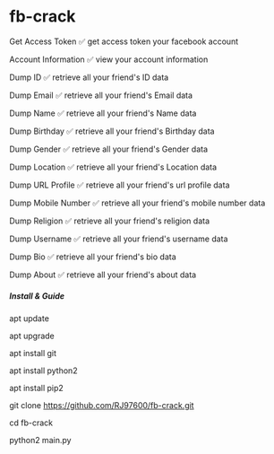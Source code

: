 # fb-crack
Get Access Token	✅	get access token your facebook account

Account Information	✅	view your account information

Dump ID	✅	retrieve all your friend's ID data

Dump Email	✅	retrieve all your friend's Email data

Dump Name	✅	retrieve all your friend's Name data

Dump Birthday	✅	retrieve all your friend's Birthday data

Dump Gender	✅	retrieve all your friend's Gender data

Dump Location	✅	retrieve all your friend's Location data

Dump URL Profile	✅	retrieve all your friend's url profile data

Dump Mobile Number	✅	retrieve all your friend's mobile number data

Dump Religion	✅	retrieve all your friend's religion data

Dump Username	✅	retrieve all your friend's username data

Dump Bio	✅	retrieve all your friend's bio data

Dump About	✅	retrieve all your friend's about data




##### Install & Guide

apt update

apt upgrade

apt install git

apt install python2

apt install pip2

git clone https://github.com/RJ97600/fb-crack.git

cd fb-crack

python2 main.py








